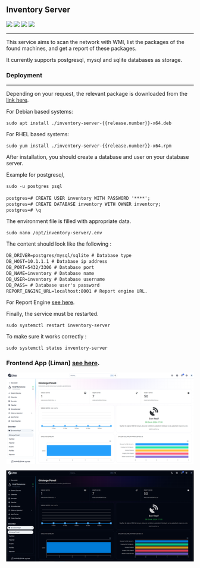 
## Inventory Server
<p float="left">
  <img src="https://img.shields.io/github/downloads/limanmys/inventory-server/total?color=blue&style=for-the-badge" width="100" />
  <img src="https://img.shields.io/github/languages/code-size/limanmys/inventory-server?color=blue&style=for-the-badge" width="115" /> 
  <img src="https://img.shields.io/github/stars/limanmys/inventory-server?color=yellow&style=for-the-badge" width="72" /> 
  <img src="https://img.shields.io/github/go-mod/go-version/limanmys/inventory-server?color=blue&style=for-the-badge" width="72" />
</p>

----
This service aims to scan the network with WMI, list the packages of the found machines, and get a report of these packages.

It currently supports postgresql, mysql and sqlite databases as storage.

### Deployment
----
Depending on your request, the relevant package is downloaded from the [link here](https://github.com/limanmys/inventory-server/releases).

For Debian based systems:

```
sudo apt install ./inventory-server-{{release.number}}-x64.deb
```

For RHEL based systems:

```
sudo yum install ./inventory-server-{{release.number}}-x64.rpm
```

After installation, you should create a database and user on your database server.

Example for postgresql,

```
sudo -u postgres psql

postgres=# CREATE USER inventory WITH PASSWORD '****';
postgres=# CREATE DATABASE inventory WITH OWNER inventory;
postgres=# \q
```

The environment file is filled with appropriate data.

```
sudo nano /opt/inventory-server/.env
```

The content should look like the following :

```
DB_DRIVER=postgres/mysql/sqlite # Database type
DB_HOST=10.1.1.1 # Database ip address
DB_PORT=5432/3306 # Database port
DB_NAME=inventory # Database name 
DB_USER=inventory # Database username
DB_PASS= # Database user's password
REPORT_ENGINE_URL=localhost:8001 # Report engine URL. 
```

For Report Engine [see here](https://github.com/limanmys/fastapi-report-engine).

Finally, the service must be restarted.

```
sudo systemctl restart inventory-server
```

To make sure it works correctly :

```
sudo systemctl status inventory-server
```

### Frontend App (Liman) [see here](https://github.com/limanmys/liman-inventory).

![Liman Extension Image-White](images/image.png)


![Liman Extension Image-Black](images/image-1.png)